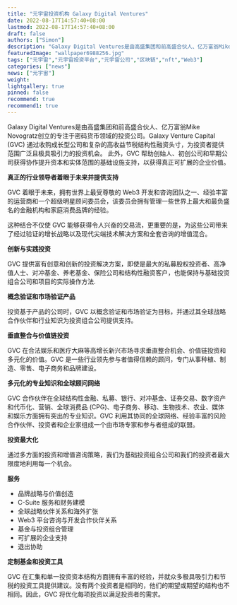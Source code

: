 ```yaml
---
title: "元宇宙投资机构 Galaxy Digital Ventures"
date: 2022-08-17T14:57:40+08:00
lastmod: 2022-08-17T14:57:40+08:00
draft: false
authors: ["Simon"]
description: "Galaxy Digital Ventures是由高盛集团和前高盛合伙人、亿万富翁Mike Novogratz创立的专注于密码货币领域的投资公司。"
featuredImage: "wallpaper6988256.jpg"
tags: ["元宇宙","元宇宙投资平台","元宇宙公司","区块链","nft","Web3"]
categories: ["news"]
news: ["元宇宙"]
weight: 
lightgallery: true
pinned: false
recommend: true
recommend1: true
---
```


Galaxy Digital Ventures是由高盛集团和前高盛合伙人、亿万富翁Mike Novogratz创立的专注于密码货币领域的投资公司。Galaxy Venture Capital (GVC) 通过收购成长型公司和复杂的高收益节税结构性融资头寸，为投资者提供范围广泛且极具吸引力的投资机会。 此外，GVC 帮助创始人、初创公司和早期公司获得协作提升资本和实体范围的基础设施支持，以获得真正可扩展的企业价值。

**真正的行业领导者着眼于未来并提供支持**

GVC 着眼于未来，拥有世界上最受尊敬的 Web3 开发和咨询团队之一、经验丰富的运营商和一个超级明星顾问委员会，该委员会拥有管理一些世界上最大和最负盛名的金融机构和家庭消费品牌的经验。

这种结合不仅使 GVC 能够获得令人兴奋的交易流，更重要的是，为这些公司带来了经过验证的增长战略以及现代尖端技术解决方案和全套咨询的增值混合。

**创新与实践投资**

GVC 提供富有创意和创新的投资解决方案，即使是最大的私募股权投资者、高净值人士、对冲基金、养老基金、保险公司和结构性融资客户，也能保持与基础投资组合公司和项目的实际操作方法.

**概念验证和市场验证产品**

投资基于产品的公司时，GVC 以概念验证和市场验证为目标，并通过其全球战略合作伙伴和行业知识为投资组合公司提供支持。

**垂直整合与价值链投资**

GVC 在合法娱乐和医疗大麻等高增长新兴市场寻求垂直整合机会、价值链投资和多元化的价值。GVC 是一些行业领先参与者值得信赖的顾问，专门从事种植、制造、零售、电子商务和品牌建设。

**多元化的专业知识和全球顾问网络**

GVC 合作伙伴在全球结构性金融、私募、银行、对冲基金、证券交易、数字资产和代币化、营销、全球消费品 (CPG)、电子商务、移动、生物技术、农业、媒体和娱乐方面拥有突出的专业知识。GVC 利用其协同的全球网络、经验丰富的风险合作伙伴、投资者和企业家组成一个由市场专家和参与者组成的联盟。

**投资最大化**

通过多方面的投资和增值咨询策略，我们为基础投资组合公司和我们的投资者最大限度地利用每一个机会。

**服务**

- 品牌战略与价值创造
- C-Suite 服务和财务建模
- 全球战略伙伴关系和海外扩张
- Web3 平台咨询与开发合作伙伴关系
- 基金与投资组合管理
- 可扩展的企业支持
- 退出协助

**定制基金和投资工具**

GVC 在汇集和单一投资资本结构方面拥有丰富的经验，并就众多极具吸引力和节税的投资工具提供建议。没有两个投资者是相同的，他们的期望或期望的结构也不相同。因此，GVC 将优化每项投资以满足投资者的需求。